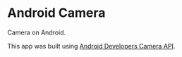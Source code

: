 # Android Camera
Camera on Android.

This app was built using [Android Developers Camera API](https://developer.android.com/guide/topics/media/camera).
